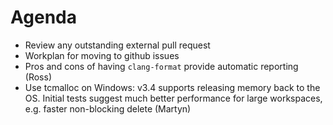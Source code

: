 Agenda
======

* Review any outstanding external pull request
* Workplan for moving to github issues
* Pros and cons of having `clang-format` provide automatic reporting (Ross)
* Use tcmalloc on Windows: v3.4 supports releasing memory back to the OS. Initial tests suggest much better performance for large workspaces, e.g. faster non-blocking delete (Martyn)
